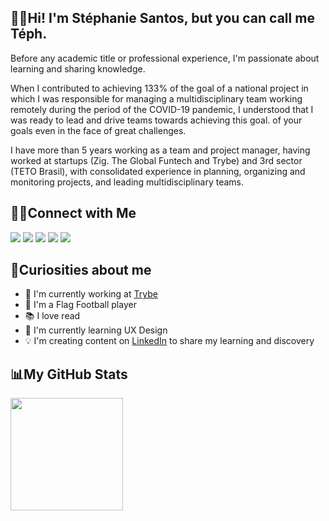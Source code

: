 ## 👋🏼Hi! I'm Stéphanie Santos, but you can call me Téph.

Before any academic title or professional experience, I'm passionate about learning and sharing knowledge.

When I contributed to achieving 133% of the goal of a national project in which I was responsible for managing a multidisciplinary team working remotely during the period of the COVID-19 pandemic, I understood that I was ready to lead and drive teams towards achieving this goal. of your goals even in the face of great challenges.

I have more than 5 years working as a team and project manager, having worked at startups (Zig. The Global Funtech and Trybe) and 3rd sector (TETO Brasil), with consolidated experience in planning, organizing and monitoring projects, and leading multidisciplinary teams.

## 🤝🏻Connect with Me

<div>
  <a href="https://www.goodreads.com/user/show/161335548-st-phanie-santos" target="_blank"><img src="https://img.shields.io/badge/Goodreads-372213?style=for-the-badge&logo=goodreads&logoColor=white" target="_blank"></a>
  <a href="https://medium.com/@stephaniemmoraes" target="_blank"><img src="https://img.shields.io/badge/Medium-12100E?style=for-the-badge&logo=medium&logoColor=white" target="_blank"></a>
  <a href="https://www.linkedin.com/in/stephaniemoraes" target="_blank"><img src="https://img.shields.io/badge/LinkedIn-0077B5?style=for-the-badge&logo=linkedin&logoColor=white" target="_blank"></a>
  <a href="https://www.instagram.com/stephanie.mmoraes" target="_blank"><img src="https://img.shields.io/badge/-Instagram-%23E4405F?style=for-the-badge&logo=instagram&logoColor=white" target="_blank"></a>
  <a href="https://www.youtube.com/channel/UCt2f81ShocCJRyivwqxDD6w" target="_blank"><img src="https://img.shields.io/badge/YouTube-FF0000?style=for-the-badge&logo=youtube&logoColor=white" target="_blank"></a>
</div>

## 🔎Curiosities about me

* 💼 I'm currently working at [Trybe](https://www.betrybe.com/)
* 🏈 I'm a Flag Football player
* 📚 I love read
* 🌱 I'm currently learning UX Design
* 💡 I'm creating content on [LinkedIn](https://www.linkedin.com/in/stephaniemoraes/) to share my learning and discovery

## 📊My GitHub Stats

<div>
  <a href="https://github.com/stephaniemoraes">
  <img height="180em" src="https://github-readme-stats.vercel.app/api?username=stephaniemoraes&show_icons=true&theme=tokyonight&include_all_commits=true&count_private=true"/>
</div>


